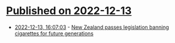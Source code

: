 # [Published on 2022-12-13](index.md)

* [2022-12-13, 16:07:03](https://news.ycombinator.com/item?id=33970717) - [New Zealand passes legislation banning cigarettes for future generations](https://www.bbc.com/news/world-asia-63954862)
